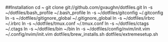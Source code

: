 ##Installation
    cd ~
    git clone git://github.com/gvaughn/dotfiles.git
    ln -s ~/dotfiles/bash_profile ~/.bash_profile
    ln -s ~/dotfiles/gitconfig ~/.gitconfig
    ln -s ~/dotfiles/gitignore_global ~/.gitignore_global
    ln -s ~/dotfiles/irbrc ~/.irbrc
    ln -s ~/dotfiles/tmux.conf ~/.tmux.conf
    ln -s ~/dotfiles/ctags ~/.ctags
    ln -s ~/dotfiles/bin ~/bin
    ln -s ~/dotfiles/config/nvim/init.vim ~/.config/nvim/init.vim
    dotfiles/brew_installs.sh
    dotfiles/extremesetup.sh

